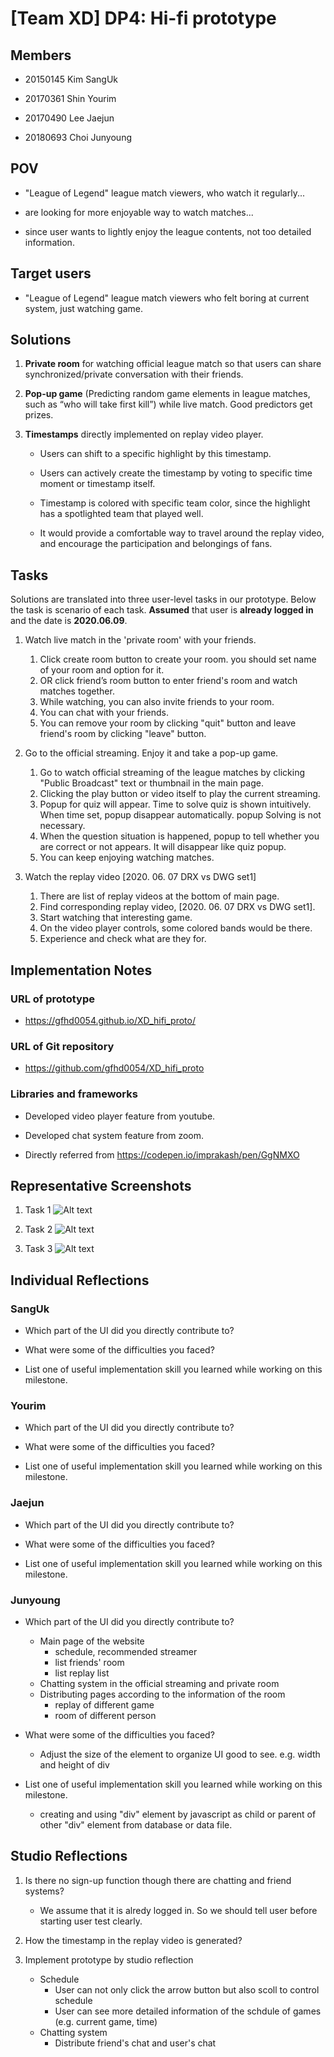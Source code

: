 # [Team XD] DP4: Hi-fi prototype
 
## Members
 
- 20150145 Kim SangUk
 
- 20170361 Shin Yourim
 
- 20170490 Lee Jaejun
 
- 20180693 Choi Junyoung
 
## POV
 
- "League of Legend" league match viewers, who watch it regularly...
 
- are looking for more enjoyable way to watch matches...
 
- since user wants to lightly enjoy the league contents, not too detailed information.
  
 
## Target users

- "League of Legend" league match viewers who felt boring at current system, just watching game.
 
 
## Solutions

1. **Private room** for watching official league match so that users can share synchronized/private conversation with their friends.
 
  
 
2. **Pop-up game** (Predicting random game elements in league matches, such as “who will take first kill”) while live match. Good predictors get prizes.
 
  
 
3. **Timestamps** directly implemented on replay video player.
 
   - Users can shift to a specific highlight by this timestamp.
 
   - Users can actively create the timestamp by voting to specific time moment or timestamp itself.
 
   - Timestamp is colored with specific team color, since the highlight has a spotlighted team that played well.
 
   - It would provide a comfortable way to travel around the replay video, and encourage the participation and belongings of fans.


## Tasks

Solutions are translated into three user-level tasks in our prototype. Below the task is scenario of each task.
**Assumed** that user is **already logged in** and the date is **2020.06.09**.
 
1. Watch live match in the 'private room' with your friends.
   1. Click create room button to create your room. you should set name of your room and option for it. 
   2. OR click friend’s room button to enter friend's room and watch matches together.
   3. While watching, you can also invite friends to your room.
   4. You can chat with your friends.
   5. You can remove your room by clicking "quit" button and leave friend's room by clicking "leave" button.
   
 
2. Go to the official streaming. Enjoy it and take a pop-up game.
   1. Go to watch official streaming of the league matches by clicking "Public Broadcast" text or thumbnail in the main page.
   2. Clicking the play button or video itself to play the current streaming.
   3. Popup for quiz will appear. Time to solve quiz is shown intuitively. When time set, popup disappear automatically. popup  Solving is not necessary.
   4. When the question situation is happened, popup to tell whether you are correct or not appears. It will disappear like quiz popup.
   5. You can keep enjoying watching matches.

 
3. Watch the replay video [2020. 06. 07 DRX vs DWG set1]
   1. There are list of replay videos at the bottom of main page.
   2. Find corresponding replay video, [2020. 06. 07 DRX vs DWG set1].
   3. Start watching that interesting game.
   4. On the video player controls, some colored bands would be there.
   5. Experience and check what are they for.

 

## Implementation Notes

### URL of prototype

- https://gfhd0054.github.io/XD_hifi_proto/

### URL of Git repository

- https://github.com/gfhd0054/XD_hifi_proto

### Libraries and frameworks

- Developed video player feature from youtube.
- Developed chat system feature from zoom.

- Directly referred from
https://codepen.io/imprakash/pen/GgNMXO


## Representative Screenshots

1. Task 1
   ![Alt text](./images/Task%201.png) 
   
2. Task 2
   ![Alt text](./images/Task%202.png) 
   
3. Task 3
   ![Alt text](./images/Task%203.png)

## Individual Reflections

### SangUk
- Which part of the UI did you directly contribute to?

- What were some of the difficulties you faced?

- List one of useful implementation skill you learned while working on this milestone.

### Yourim
- Which part of the UI did you directly contribute to?

- What were some of the difficulties you faced?

- List one of useful implementation skill you learned while working on this milestone.

### Jaejun
- Which part of the UI did you directly contribute to?

- What were some of the difficulties you faced?

- List one of useful implementation skill you learned while working on this milestone.

### Junyoung
- Which part of the UI did you directly contribute to?
   - Main page of the website
      - schedule, recommended streamer
      - list friends' room
      - list replay list
   - Chatting system in the official streaming and private room
   - Distributing pages according to the information of the room
      - replay of different game
      - room of different person 

- What were some of the difficulties you faced?
   - Adjust the size of the element to organize UI good to see. e.g. width and height of div
  
- List one of useful implementation skill you learned while working on this milestone.
   - creating and using "div" element by javascript as child or parent of other "div" element from database or data file.

## Studio Reflections

1. Is there no sign-up function though there are chatting and friend systems?
   - We assume that it is alredy logged in. So we should tell user before starting user test clearly.

2. How the timestamp in the replay video is generated?
   
3. Implement prototype by studio reflection
   - Schedule
     - User can not only click the arrow button but also scoll to control schedule
     - User can see more detailed information of the schdule of games (e.g. current game, time)
   - Chatting system
     - Distribute friend's chat and user's chat
